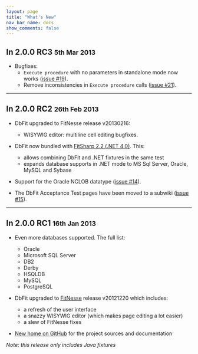 ```yaml
---
layout: page
title: "What's New"
nav_bar_name: docs
show_comments: false
---
```

## In 2.0.0 RC3 <small>5th Mar 2013</small>

 *  Bugfixes:
     *  `Execute procedure` with no parameters in standalone mode now works ([issue #19](https://github.com/benilovj/dbfit/issues/19)).
     *  Remove inconsistencies in `Execute procedure` calls ([issue #21](https://github.com/benilovj/dbfit/issues/21)).

<hr/>

## In 2.0.0 RC2 <small>26th Feb 2013</small>

 *  DbFit upgraded to FitNesse release v20130216:
     *  WISYWIG editor: multiline cell editing bugfixes.

 *  DbFit now bundled with [FitSharp 2.2 (.NET 4.0)](http://www.syterra.com/FitSharp.html). This:
     *  allows combining DbFit and .NET fixtures in the same test
     *  expands database supports in .NET mode to MS Sql Server, Oracle, MySQL and Sybase

 *  Support for the Oracle NCLOB datatype ([issue #14](https://github.com/benilovj/dbfit/issues/14)).

 *  The DbFit Acceptance Test pages have been moved to a subwiki ([issue #15](https://github.com/benilovj/dbfit/pull/15)).

<hr/>

## In 2.0.0 RC1 <small>16th Jan 2013</small>

 *  Even more databases supported. The full list:
     *  Oracle
     *  Microsoft SQL Server
     *  DB2
     *  Derby
     *  HSQLDB
     *  MySQL
     *  PostgreSQL

 *  DbFit upgraded to [FitNesse](http://fitnesse.org) release v20121220 which includes:
     *  a refresh of the user interface
     *  a snazzy WISYWIG editor (which makes page editing a lot easier)
     *  a slew of FitNesse fixes

 *  [New home on GitHub](https://benilovj.github.com/dbfit/) for the project sources and documentation

*Note: this release only includes Java fixtures*

